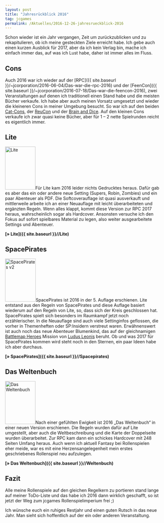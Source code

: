 ```yaml
---
layout: post
title: "Jahresrückblick 2016"
tag: jcgames
permalink: /Aktuelles/2016-12-26-jahresrueckblick-2016
---
```


Schon wieder ist ein Jahr vergangen, Zeit um zurückzublicken und zu rekapitulieren, ob ich meine gesteckten Ziele erreicht habe. Ich gebe auch einen kurzen Ausblick für 2017, aber da ich kein Verlag bin, mache ich einfach immer das, auf was ich Lust habe, daher ist immer alles im Fluss.

## Cons

Auch 2016 war ich wieder auf der [RPC]({{ site.baseurl }}/~jcorporation/2016-06-04/Das-war-die-rpc-2016) und der [FeenCon]({{ site.baseurl }}/~jcorporation/2016-07-18/Das-war-die-feencon-2016), zwei Veranstaltungen auf denen ich traditionell einen Stand habe und die meisten Bücher verkaufe. Ich habe aber auch meinen Vorsatz umgesetzt und wieder die kleineren Cons in meiner Umgebung besucht. So war ich auf den beiden [Cat-Cons](http://cat-con.de/), der [ReuCon](http://www.reu-con.de/) und der [Brain and Dice](http://brain-and-dice.de.tl/). Auf den kleinen Cons verkaufe ich zwar quasi keine Bücher, aber für 1 &ndash; 2 nette Spielrunden reicht es eigentlich immer.

## Lite

<img alt="Lite" class="floatleft" height="140" src="{{ site.baseurl }}/assets/pics/lite/titel/grw-tn.png" width="99" />Für Lite kam 2016 leider nichts Gedrucktes heraus. Dafür gab es aber das ein oder andere neue Setting (Supers, Robin, Zombies) und ein paar Abenteuer als PDF. Die Softcoverauflage ist quasi ausverkauft und mittlerweile arbeite ich an einer Neuauflage mit leicht überarbeiteten und ergänzten Regeln. Wenn alles klappt, kommt diese Version zur RPC 2017 heraus, wahrscheinlich sogar als Hardcover. Ansonsten versuche ich den Fokus auf sofort spielbares Material zu legen, also weiter ausgearbeitete Settings und Abenteuer.

**[&raquo; Lite]({{ site.baseurl }}//Lite)**

## SpacePirates

<img alt="SpacePirates v2" class="floatleft" height="140" src="{{ site.baseurl }}/assets/pics/spacepirates/titel/spacepiratesv5-tn.png" width="100" />SpacePirates ist 2016 in der 5. Auflage erschienen. Lite entstand aus den Regeln von SpacePirates und diese Auflage basiert wiederum auf den Regeln von Lite, so, dass sich der Kreis geschlossen hat. SpacePirates spielt sich besonders im Raumkampf jetzt noch erzählerischer. In die Neuauflage sind auch viele Settinginfos geflossen, die vorher in Themenheften oder SP:Insidern verstreut waren. Erwähnenswert ist auch noch das neue Abenteuer Blumenkind, das auf der gleichnamigen [Battlemap Heroes](http://ludus-leonis.com/battlemap-heroes/) Mission von [Ludus Leonis](http://ludus-leonis.com/) beruht. Ob und was 2017 für SpacePirates kommen wird steht noch in den Sternen, ein paar Ideen habe ich aber durchaus.

**[&raquo; SpacePirates]({{ site.baseurl }}//Spacepirates)**

## Das Weltenbuch

<img alt="Das Weltenbuch" class="floatleft" height="140" src="{{ site.baseurl }}/assets/pics/weltenbuch/titel/DasWeltenbuchV2-tn.png" width="99" />Nach einer gefühlten Ewigkeit ist 2016 &bdquo;Das Weltenbuch&ldquo; in einer neuen Version erschienen. Die Regeln wurden dafür auf Lite umgestellt, aber auch die Weltbeschreibung und die Karte der Doppelseite wurden überarbeitet. Zur RPC kam dann ein schickes Hardcover mit 248 Seiten Umfang heraus. Auch wenn ich aktuell Fantasy bei Rollenspielen eher meide, war es mit eine Herzensangelegenheit mein erstes geschriebenes Rollenspiel neu aufzulegen.

**[&raquo; Das Weltenbuch]({{ site.baseurl }}//Weltenbuch)**

## Fazit

Alle meine Rollenspiele auf den gleichen Regelkern zu portieren stand lange auf meiner ToDo-Liste und das habe ich 2016 dann wirklich geschafft, so ist jetzt der Weg zum jcgames Rollenspielimperium frei ;)

Ich wünsche euch ein ruhiges Restjahr und einen guten Rutsch in das neue Jahr. Man sieht sich hoffentlich auf der ein oder anderen Veranstaltung.


